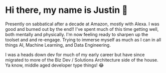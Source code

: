 # Hi there, my name is Justin 👋

Presently on sabbatical after a decade at Amazon, mostly with Alexa. I was good and burned out by the end!! I've spent much of this time getting well, both mentally and physically. I'm now feeling ready to sharpen up the toolset and and re-engage. Trying to immerse myself as much as I can in all things AI, Machine Learning, and Data Engineering.

I was a heads down dev for much of my early career but have since migrated to more of the Biz Dev / Solutions Architecture side of the house. Ya know, middle aged developer type things! 😂
<!--
**justinpecott/justinpecott** is a ✨ _special_ ✨ repository because its `README.md` (this file) appears on your GitHub profile.

Here are some ideas to get you started:

- 🔭 I’m currently working on ...
- 🌱 I’m currently learning ...
- 👯 I’m looking to collaborate on ...
- 🤔 I’m looking for help with ...
- 💬 Ask me about ...
- 📫 How to reach me: ...
- 😄 Pronouns: ...
- ⚡ Fun fact: ...
-->
